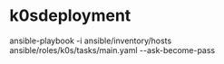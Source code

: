 # k0sdeployment
ansible-playbook -i ansible/inventory/hosts ansible/roles/k0s/tasks/main.yaml --ask-become-pass
